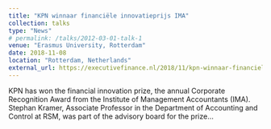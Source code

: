 ```yaml
---
title: "KPN winnaar financiële innovatieprijs IMA"
collection: talks
type: "News"
# permalink: /talks/2012-03-01-talk-1
venue: "Erasmus University, Rotterdam"
date: 2018-11-08
location: "Rotterdam, Netherlands"
external_url: https://executivefinance.nl/2018/11/kpn-winnaar-financiele-innovatieprijs-ima/
---
```


KPN has won the financial innovation prize, the annual Corporate Recognition Award from the Institute of Management Accountants (IMA). Stephan Kramer, Associate Professor in the Department of Accounting and Control at RSM, was part of the advisory board for the prize…

